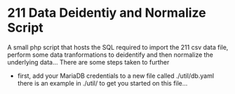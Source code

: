 # 211 Data Deidentiy and Normalize Script

A small php script that hosts the SQL required to import the 211 csv data file, perform some data tranformations to deidentify and then normalize the underlying data...
There are some steps taken to further 

* first, add your MariaDB credentials to a new file called ./util/db.yaml there is an example in ./util/ to get you started on this file...
 

